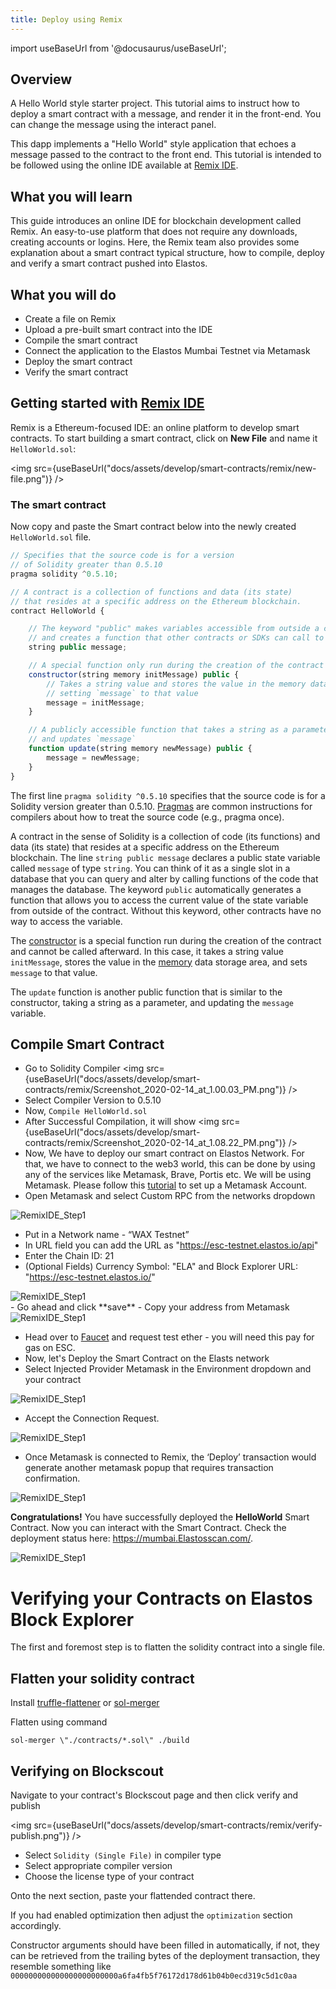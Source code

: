 ```yaml
---
title: Deploy using Remix
---
```


import useBaseUrl from '@docusaurus/useBaseUrl';

## Overview

A Hello World style starter project. This tutorial aims to instruct how to deploy a smart contract with a message, and render it in the front-end. You can change the message using the interact panel.

This dapp implements a "Hello World" style application that echoes a message passed to the contract to the front end. This tutorial is intended to be followed using the online IDE available at [Remix IDE](https://remix.ethereum.org/).

## What you will learn

This guide introduces an online IDE for blockchain development called Remix. An easy-to-use platform that does not require any downloads, creating accounts or logins.
Here, the Remix team also provides some explanation about a smart contract typical structure, how to compile, deploy and verify a smart contract pushed into Elastos.

## What you will do

- Create a file on Remix
- Upload a pre-built smart contract into the IDE
- Compile the smart contract
- Connect the application to the Elastos Mumbai Testnet via Metamask
- Deploy the smart contract
- Verify the smart contract

## Getting started with [Remix IDE](https://remix.ethereum.org/)

Remix is a Ethereum-focused IDE: an online platform to develop smart contracts. To start building a smart contract, click on **New File** and name it `HelloWorld.sol`:

<img src={useBaseUrl("docs/assets/develop/smart-contracts/remix/new-file.png")} />

### The smart contract

Now copy and paste the Smart contract below into the newly created `HelloWorld.sol` file.

```js title="HelloWorld.sol"
// Specifies that the source code is for a version
// of Solidity greater than 0.5.10
pragma solidity ^0.5.10;

// A contract is a collection of functions and data (its state)
// that resides at a specific address on the Ethereum blockchain.
contract HelloWorld {

    // The keyword "public" makes variables accessible from outside a contract
    // and creates a function that other contracts or SDKs can call to access the value
    string public message;

    // A special function only run during the creation of the contract
    constructor(string memory initMessage) public {
        // Takes a string value and stores the value in the memory data storage area,
        // setting `message` to that value
        message = initMessage;
    }

    // A publicly accessible function that takes a string as a parameter
    // and updates `message`
    function update(string memory newMessage) public {
        message = newMessage;
    }
}
```

The first line `pragma solidity ^0.5.10` specifies that the source code is for a Solidity version greater than 0.5.10. [Pragmas](https://solidity.readthedocs.io/en/latest/layout-of-source-files.html#pragma) are common instructions for compilers about how to treat the source code (e.g., pragma once).

A contract in the sense of Solidity is a collection of code (its functions) and data (its state) that resides at a specific address on the Ethereum blockchain. The line `string public message` declares a public state variable called `message` of type `string`. You can think of it as a single slot in a database that you can query and alter by calling functions of the code that manages the database. The keyword `public` automatically generates a function that allows you to access the current value of the state variable from outside of the contract. Without this keyword, other contracts have no way to access the variable.

The [constructor](https://solidity.readthedocs.io/en/latest/contracts.html#constructor) is a special function run during the creation of the contract and cannot be called afterward. In this case, it takes a string value `initMessage`, stores the value in the [memory](https://solidity.readthedocs.io/en/latest/introduction-to-smart-contracts.html#storage-memory-and-the-stack) data storage area, and sets `message` to that value.

The `update` function is another public function that is similar to the constructor, taking a string as a parameter, and updating the `message` variable.

## Compile Smart Contract

- Go to Solidity Compiler <img src={useBaseUrl("docs/assets/develop/smart-contracts/remix/Screenshot_2020-02-14_at_1.00.03_PM.png")} />
- Select Compiler Version to 0.5.10
- Now, `Compile HelloWorld.sol`
- After Successful Compilation, it will show
  <img src={useBaseUrl("docs/assets/develop/smart-contracts/remix/Screenshot_2020-02-14_at_1.08.22_PM.png")} />
- Now, We have to deploy our smart contract on Elastos Network. For that, we have to connect to the web3 world, this can be done by using any of the services like Metamask, Brave, Portis etc. We will be using Metamask. Please follow this [tutorial](https://support.metamask.io/hc/en-us/articles/360015489531-Getting-started-with-MetaMask) to set up a Metamask Account.
- Open Metamask and select Custom RPC from the networks dropdown

<div
        style={{
          display: "flex",
          justifyContent: "center",
          alignItems: "center"
        }}
      >
        <img src={useBaseUrl("docs/assets/develop/smart-contracts/remix/metamask-custom-rpc.png")} alt="RemixIDE_Step1"/>
</div>

- Put in a Network name - “WAX Testnet”
- In URL field you can add the URL as "https://esc-testnet.elastos.io/api"
- Enter the Chain ID: 21
- (Optional Fields) Currency Symbol: "ELA" and Block Explorer URL: "https://esc-testnet.elastos.io/"

<div
        style={{
          display: "flex",
          justifyContent: "center",
          alignItems: "center"
        }}
      >
        <img src={useBaseUrl("docs/assets/develop/smart-contracts/remix/metamask_mumbai_setup.png")} alt="RemixIDE_Step1"/>
</div>
- Go ahead and click **save**
- Copy your address from Metamask
<div
        style={{
          display: "flex",
          justifyContent: "center",
          alignItems: "center"
        }}
      >
        <img src={useBaseUrl("docs/assets/develop/smart-contracts/remix/Screenshot_2020-01-09_at_1.24.49_PM.png")} alt="RemixIDE_Step1"/>
</div>

- Head over to [Faucet](https://esc-faucet.elastos.io/) and request test ether - you will need this pay for gas on ESC.
- Now, let's Deploy the Smart Contract on the Elasts network
- Select Injected Provider Metamask in the Environment dropdown and your contract

<div
        style={{
          display: "flex",
          justifyContent: "center",
          alignItems: "center"
        }}
      >
        <img src={useBaseUrl("docs/assets/develop/smart-contracts/remix/injected-provider.png")} alt="RemixIDE_Step1"/>
</div>

- Accept the Connection Request.

<div
        style={{
          display: "flex",
          justifyContent: "center",
          alignItems: "center"
        }}
      >
        <img src={useBaseUrl("docs/assets/develop/smart-contracts/remix/Screenshot_2020-02-14_at_1.59.10_PM.png")} alt="RemixIDE_Step1"/>
</div>

- Once Metamask is connected to Remix, the ‘Deploy’ transaction would generate another metamask popup that requires transaction confirmation.

<div
        style={{
          display: "flex",
          justifyContent: "center",
          alignItems: "center"
        }}
      >
        <img src={useBaseUrl("docs/assets/develop/smart-contracts/remix/Screenshot_2020-02-14_at_1.45.23_PM.png")} alt="RemixIDE_Step1"/>
</div>

**Congratulations!** You have successfully deployed the **HelloWorld** Smart Contract. Now you can interact with the Smart Contract. Check the deployment status here: https://mumbai.Elastosscan.com/.

<div
        style={{
          display: "flex",
          justifyContent: "center",
          alignItems: "center"
        }}
      >
        <img src={useBaseUrl("docs/assets/develop/smart-contracts/remix/Screenshot_2020-02-14_at_2.00.19_PM.png")} alt="RemixIDE_Step1"/>
</div>

# **Verifying your Contracts on Elastos Block Explorer**

The first and foremost step is to flatten the solidity contract into a single file.

## **Flatten your solidity contract**

Install [truffle-flattener](https://github.com/nomiclabs/truffle-flattener) or [sol-merger](https://github.com/RyuuGan/sol-merger)

Flatten using command

`sol-merger \"./contracts/*.sol\" ./build`

## **Verifying on Blockscout**

Navigate to your contract's Blockscout page and then click verify and publish

<img src={useBaseUrl("docs/assets/develop/smart-contracts/remix/verify-publish.png")} />

- Select `Solidity (Single File)` in compiler type
- Select appropriate compiler version
- Choose the license type of your contract

Onto the next section, paste your flattended contract there.

If you had enabled optimization then adjust the `optimization` section accordingly.

Constructor arguments should have been filled in automatically, if not, they can be retrieved from the trailing bytes of the deployment transaction, they resemble something like `000000000000000000000000a6fa4fb5f76172d178d61b04b0ecd319c5d1c0aa`
